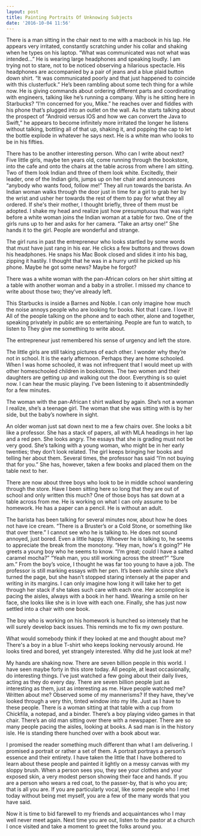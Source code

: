 ```yaml
---
layout: post
title: Painting Portraits Of Unknowing Subjects
date: '2016-10-04 11:56'
---
```


There is a man sitting in the chair next to me with a macbook in his lap. He appears very irritated, constantly scratching under his collar and shaking when he types on his laptop. “What was communicated was not what was intended…” He is wearing large headphones and speaking loudly. I am trying not to stare, not to be noticed observing a hilarious spectacle. His headphones are accompanied by a pair of jeans and a blue plaid button down shirt. “It was communicated poorly and that just happened to coincide with this clusterfuck.” He’s been rambling about some tech thing for a while now. He is giving commands about ordering different parts and coordinating with engineers, talking like he’s running a company. Why is he sitting here in Starbucks? “I’m concerned for you, Mike.” he reaches over and fiddles with his phone that’s plugged into an outlet on the wall. As he starts talking about the prospect of “Android versus IOS and how we can convert the Java to Swift,” he appears to become infinitely more irritated the longer he listens without talking, bottling all of that up, shaking it, and popping the cap to let the bottle explode in whatever he says next. He is a white man who looks to be in his fifties.

There has to be another interesting person. Who can I write about next? Five little girls, maybe ten years old, come running through the bookstore, into the cafe and onto the chairs at the table across from where I am sitting. Two of them look Indian and three of them look white. Excitedly, their leader, one of the Indian girls, jumps up on her chair and announces “anybody who wants food, follow me!” They all run towards the barista. An Indian woman walks through the door just in time for a girl to grab her by the wrist and usher her towards the rest of them to pay for what they all ordered. If she's their mother, I thought briefly, three of them must be adopted. I shake my head and realize just how presumptuous that was right before a white woman joins the Indian woman at a table for two. One of the girls runs up to her and asks for her camera. “Take an artsy one!” She hands it to the girl. People are wonderful and strange.

The girl runs in past the entrepreneur who looks startled by some words that must have just rang in his ear. He clicks a few buttons and throws down his headphones. He snaps his Mac Book closed and slides it into his bag, zipping it hastily. I thought that he was in a hurry until he picked up his phone. Maybe he got some news? Maybe he forgot?

There was a white woman with the pan-African colors on her shirt sitting at a table with another woman and a baby in a stroller. I missed my chance to write about those two; they’ve already left.

This Starbucks is inside a Barnes and Noble. I can only imagine how much the noise annoys people who are looking for books. Not that I care. I love it! All of the people talking on the phone and to each other, alone and together, speaking privately in public are so entertaining. People are fun to watch, to listen to They give me something to write about.

The entrepreneur just remembered his sense of urgency and left the store.

The little girls are still taking pictures of each other. I wonder why they’re not in school. It is the early afternoon. Perhaps they are home schooled. When I was home schooled, it was not infrequent that I would meet up with other homeschooled children in bookstores. The two women and their daughters are getting up and walking out the door. Everything is so quiet now. I can hear the music playing. I’ve been listening to it absentmindedly for a few minutes.

The woman with the pan-African t shirt walked by again. She’s not a woman I realize, she’s a teenage girl. The woman that she was sitting with is by her side, but the baby’s nowhere in sight.

An older woman just sat down next to me a few chairs over. She looks a bit like a professor. She has a stack of papers, all with MLA headings in her lap and a red pen. She looks angry. The essays that she is grading must not be very good. She’s talking with a young woman, who might be in her early twenties; they don’t look related. The girl keeps bringing her books and telling her about them. Several times, the professor has said “I’m not buying that for you.” She has, however, taken a few books and placed them on the table next to her.

There are now about three boys who look to be in middle school wandering through the store. Have I been sitting here so long that they are out of school and only written this much? One of those boys has sat down at a table across from me. He is working on what I can only assume to be homework. He has a paper can a pencil. He is without an adult.

The barista has been talking for several minutes now, about how he does not have ice cream. “There is a Bruster’s or a Cold Stone, or something like that over there.” I cannot see who he is talking to. He does not sound annoyed, just bored. Even a little happy. Whoever he is talking to, he seems to appreciate the break from the monotony. “Hey man, how's it going?” He greets a young boy who he seems to know. “I’m great; could I have a salted caramel mocha?” “Yeah man, you still working across the street?” “Sure am.” From the boy’s voice, I thought he was far too young to have a job. The professor is still marking essays with her pen. It’s been awhile since she’s turned the page, but she hasn’t stopped staring intensely at the paper and writing in its margins. I can only imagine how long it will take her to get through her stack if she takes such care with each one. Her accomplice is pacing the aisles, always with a book in her hand. Wearing a smile on her face, she looks like she is in love with each one. Finally, she has just now settled into a chair with one book.

The boy who is working on his homework is hunched so intensely that he will surely develop back issues. This reminds me to fix my own posture.

What would somebody think if they looked at me and thought about me? There's a boy in a blue T-shirt who keeps looking nervously around. He looks tired and bored, yet strangely interested. Why did he just look at me?

My hands are shaking now. There are seven billion people in this world. I have seen maybe forty in this store today. All people, at least occasionally, do interesting things. I’ve just watched a few going about their daily lives, acting as they do every day. There are seven billion people just as interesting as them, just as interesting as me. Have people watched me? Written about me? Observed some of my mannerisms? If they have, they’ve looked through a very thin, tinted window into my life. Just as I have to these people. There is a woman sitting at that table with a cup from Chickfila, a notepad, and a binder. There’s a boy playing video games in that chair. There’s an old man sitting over there with a newspaper. There are so many people pacing the aisles, looking at books. A sad man is in the history isle. He is standing there hunched over with a book about war.

I promised the reader something much different than what I am delivering. I promised a portrait or rather a set of them. A portrait portrays a person’s essence and their entirety. I have taken the little that I have bothered to learn about these people and painted it lightly on a messy canvas with my sloppy brush. When a person sees you, they see your clothes and your exposed skin, a very modest person showing their face and hands. If you are a person who wears a red coat, to the passer-by, that is who you are; that is all you are. If you are particularly vocal, like some people who I met today without being met myself, you are a few of the many words that you have said.

Now it is time to bid farewell to my friends and acquaintances who I may well never meet again. Next time you are out, listen to the pastor at a church I once visited and take a moment to greet the folks around you.
